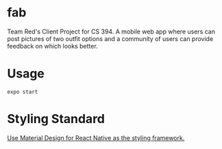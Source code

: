 # fab
Team Red's Client Project for CS 394.  A mobile web app where users can post pictures of two outfit options and a community of users can provide feedback on which looks better.

# Usage
`expo start`

# Styling Standard
[Use Material Design for React Native as the styling framework.](https://callstack.github.io/react-native-paper/index.html)
